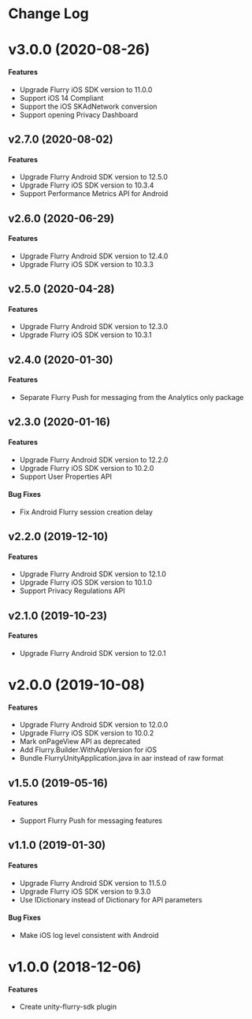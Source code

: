 # Change Log

# v3.0.0 (2020-08-26)

#### Features

* Upgrade Flurry iOS SDK version to 11.0.0
* Support iOS 14 Compliant
* Support the iOS SKAdNetwork conversion
* Support opening Privacy Dashboard

## v2.7.0 (2020-08-02)

#### Features

* Upgrade Flurry Android SDK version to 12.5.0
* Upgrade Flurry iOS SDK version to 10.3.4
* Support Performance Metrics API for Android

## v2.6.0 (2020-06-29)

#### Features

* Upgrade Flurry Android SDK version to 12.4.0
* Upgrade Flurry iOS SDK version to 10.3.3

## v2.5.0 (2020-04-28)

#### Features

* Upgrade Flurry Android SDK version to 12.3.0
* Upgrade Flurry iOS SDK version to 10.3.1

## v2.4.0 (2020-01-30)

#### Features

* Separate Flurry Push for messaging from the Analytics only package

## v2.3.0 (2020-01-16)

#### Features

* Upgrade Flurry Android SDK version to 12.2.0
* Upgrade Flurry iOS SDK version to 10.2.0
* Support User Properties API

#### Bug Fixes

* Fix Android Flurry session creation delay

## v2.2.0 (2019-12-10)

#### Features

* Upgrade Flurry Android SDK version to 12.1.0
* Upgrade Flurry iOS SDK version to 10.1.0
* Support Privacy Regulations API

## v2.1.0 (2019-10-23)

#### Features

* Upgrade Flurry Android SDK version to 12.0.1

# v2.0.0 (2019-10-08)

#### Features

* Upgrade Flurry Android SDK version to 12.0.0
* Upgrade Flurry iOS SDK version to 10.0.2
* Mark onPageView API as deprecated
* Add Flurry.Builder.WithAppVersion for iOS
* Bundle FlurryUnityApplication.java in aar instead of raw format

## v1.5.0 (2019-05-16)

#### Features

* Support Flurry Push for messaging features

## v1.1.0 (2019-01-30)

#### Features

* Upgrade Flurry Android SDK version to 11.5.0
* Upgrade Flurry iOS SDK version to 9.3.0
* Use IDictionary instead of Dictionary for API parameters

#### Bug Fixes

* Make iOS log level consistent with Android

# v1.0.0 (2018-12-06)

#### Features

* Create unity-flurry-sdk plugin

